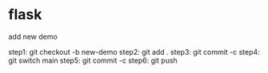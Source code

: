 # flask

add new demo

step1: git checkout -b new-demo
step2: git add .
step3: git commit -c <msg>
step4: git switch main
step5: git commit -c <msg>
step6: git push
